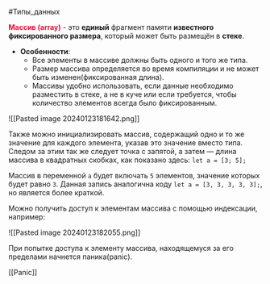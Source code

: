 #Типы_данных 

<span style="color:crimson;"><b>Массив (array)</b></span> - это **единый** фрагмент памяти **известного фиксированного размера**, который может быть размещён в **стеке**.

- **Особенности**:
  - Все элементы в массиве должны быть одного и того же типа.
  - Размер массива определяется во время компиляции и не может быть изменен(фиксированная длина).
  - Массивы удобно использовать, если данные необходимо разместить в стеке, а не в куче или если требуется, чтобы количество элементов всегда было фиксированным.

![[Pasted image 20240123181642.png]]
 
 Также можно инициализировать массив, содержащий одно и то же значение для каждого элемента, указав это значение вместо типа. Следом за этим так же следует точка с запятой, а затем — длина массива в квадратных скобках, как показано здесь: `let a = [3; 5];`
 
Массив в переменной `a` будет включать `5` элементов, значение которых будет равно `3`. Данная запись аналогична коду `let a = [3, 3, 3, 3, 3];`, но является более краткой.

Можно получить доступ к элементам массива с помощью индексации, например:

![[Pasted image 20240123182055.png]]

При попытке доступа к элементу массива, находящемуся за его пределами начнется паника(panic).

[[Panic]]